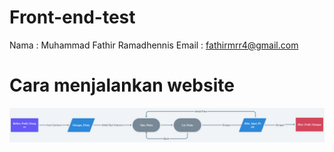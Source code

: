 # Front-end-test
Nama : Muhammad Fathir Ramadhennis
Email : fathirmrr4@gmail.com

# Cara menjalankan website

![alt text](https://github.com/Fathirs/Front-end-test/blob/master/TES%20CODING/d9fe17c7-92f5-4c97-b3e9-0adb405e0ad2.png?raw=true)
